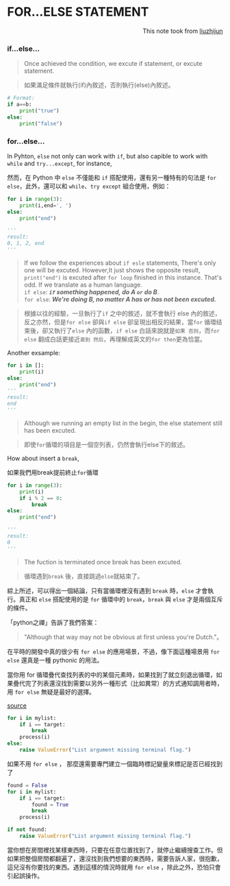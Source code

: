 # FOR...ELSE STATEMENT  
<p align="right">This note took from <a href="https://foofish.net/for-else.html">liuzhijun</a></p>

### if...else...  
>Once achieved the condition, we excute if statement, or excute statement.  

>如果滿足條件就執行(if)內敘述，否則執行(else)內敘述。  

```python
# Format:
if a==b:
    print("true")
else:
    print("false")
```

### for...else...  
In Pyhton, `else` not only can work with `if`, but also capible to work with `while` and `try...except`, for instance,  

然而，在 Python 中 `else` 不僅能和 `if` 搭配使用，還有另一種特有的句法是 `for else`，此外，還可以和 `while`、`try except` 組合使用，例如：  

```python
for i in range(3):
    print(i,end=', ')
else:
    print("end")

'''
result:
0, 1, 2, end
'''
```
>If we follow the experiences about `if esle` statements, There's only one will be excuted. However,It just shows the opposite result, `print("end")` is excuted after `for loop` finished in this instance. That's odd. If we translate as a human language.  
`if else`: __*`if` something happened, do A `or` do B*__.  
`for else`: __*We're doing B, no matter A has or has not been excuted.*__  

>根據以往的經驗，一旦執行了`if` 之中的敘述，就不會執行 else 內的敘述，反之亦然，但是`for else` 卻與`if else` 卻呈現出相反的結果，當`for` 循環结束後，卻又執行了`else` 內的函數，`if else` 白話來說就是`如果 否则`，而`for else` 翻成白話更接近`直到 然后`，再理解成英文的`for then`更為恰當。

Another exsample:  
```python
for i in []:
    print(i)
else:
    print("end")
'''
result:
end
'''
```
>Although we running an empty list in the begin, the else statement still has been excuted.  

>即使`for`循環的項目是一個空列表，仍然會執行else下的敘述。

How about insert a `break`,  

如果我們用break提前終止`for`循環  
```python
for i in range(3):
    print(i)
    if i % 2 == 0:
        break
else:
    print("end")

'''
result:
0
'''
```
>The fuction is terminated once break has been excuted.  

>循環遇到`break` 後，直接跳過`else`就結束了。  


綜上所述，可以得出一個結論，只有當循環裡沒有遇到 `break` 時，`else` 才會執行。真正和 `else` 搭配使用的是 `for` 循環中的 `break`，`break` 與 `else` 才是兩個互斥的條件。  

「python之禪」告訴了我們答案：
>"Although that way may not be obvious at first unless you're Dutch."。  

在平時的開發中真的很少有 `for else` 的應用場景，不過，像下面這種場景用 `for else` 還真是一種 pythonic 的用法。

當你用 for 循環疊代查找列表的中的某個元素時，如果找到了就立刻退出循環，如果疊代完了列表還沒找到需要以另外一種形式（比如異常）的方式通知調用者時，用 `for else` 無疑是最好的選擇。

<a href="https://stackoverflow.com/a/9980752/1392860">source</a>
```python
for i in mylist:
    if i == target:
        break
    process(i)
else:
    raise ValueError("List argument missing terminal flag.")
```

如果不用 `for else` ， 那麼還需要專門建立一個臨時標記變量來標記是否已經找到了  

```python
found = False
for i in mylist:
    if i == target:
        found = True
        break
    process(i)

if not found:
    raise ValueError("List argument missing terminal flag.")
```
當你想在房間裡找某樣東西時，只要在任意位置找到了，就停止繼續搜查工作。但如果把整個房間都翻遍了，還沒找到我們想要的東西時，需要告訴人家，很抱歉，這兒沒有你要找的東西。遇到這樣的情況時就用 `for else` ，除此之外，恐怕只會引起誤操作。
